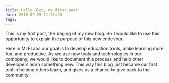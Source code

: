 ```yaml
---
title: Hello Blog, my first post'
date: 2016-09-25 11:27:20
tags: 
---
```


This is my first post, the beging of my new blog. So I would like to use this opportunity to explain
the purpose of this new endevour.

Here in MLFLabs our goal is to develop education tools, make learning more fun,
and productive. As we use new tools and technologies in our comppany, we would like to document this 
process and help other developers learn something new.  This way this blog just became our first tool in
helping others learn, and gives us a chance to give back to the community. 
